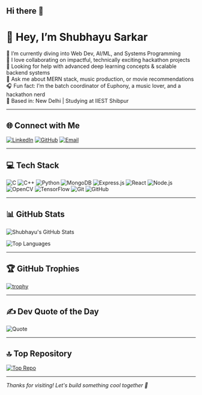 ## Hi there 👋
# 👋 Hey, I’m Shubhayu Sarkar

🔭 I’m currently diving into Web Dev, AI/ML, and Systems Programming  
👯 I love collaborating on impactful, technically exciting hackathon projects  
🤝 Looking for help with advanced deep learning concepts & scalable backend systems  
💬 Ask me about MERN stack, music production, or movie recommendations  
🎧 Fun fact: I’m the batch coordinator of Euphony, a music lover, and a hackathon nerd  
📍 Based in: New Delhi | Studying at IIEST Shibpur

---

## 🌐 Connect with Me

[![LinkedIn](https://img.shields.io/badge/LinkedIn-blue?logo=linkedin&style=for-the-badge)](http://www.linkedin.com/in/shubhayu-sarkar-6b3811285)
[![GitHub](https://img.shields.io/badge/GitHub-grey?logo=github&style=for-the-badge)](https://github.com/Shubhayu2004)
[![Email](https://img.shields.io/badge/Email-red?logo=gmail&style=for-the-badge)](mailto:Shubhayu.sarkar02@gmail.com)

---

## 💻 Tech Stack

![C](https://img.shields.io/badge/C-00599C?style=for-the-badge&logo=c&logoColor=white)
![C++](https://img.shields.io/badge/C++-00599C?style=for-the-badge&logo=c%2B%2B&logoColor=white)
![Python](https://img.shields.io/badge/Python-3776AB?style=for-the-badge&logo=python&logoColor=white)
![MongoDB](https://img.shields.io/badge/MongoDB-4EA94B?style=for-the-badge&logo=mongodb&logoColor=white)
![Express.js](https://img.shields.io/badge/Express.js-000000?style=for-the-badge&logo=express&logoColor=white)
![React](https://img.shields.io/badge/React-61DAFB?style=for-the-badge&logo=react&logoColor=black)
![Node.js](https://img.shields.io/badge/Node.js-339933?style=for-the-badge&logo=node.js&logoColor=white)
![OpenCV](https://img.shields.io/badge/OpenCV-5C3EE8?style=for-the-badge&logo=opencv&logoColor=white)
![TensorFlow](https://img.shields.io/badge/TensorFlow-FF6F00?style=for-the-badge&logo=tensorflow&logoColor=white)
![Git](https://img.shields.io/badge/Git-F05032?style=for-the-badge&logo=git&logoColor=white)
![GitHub](https://img.shields.io/badge/GitHub-181717?style=for-the-badge&logo=github&logoColor=white)

---

## 📊 GitHub Stats

![Shubhayu's GitHub Stats](https://github-readme-stats.vercel.app/api?username=Shubhayu2004&show_icons=true&theme=react&hide_border=true)

![Top Languages](https://github-readme-stats.vercel.app/api/top-langs/?username=Shubhayu2004&layout=compact&theme=react&hide_border=true)

---

## 🏆 GitHub Trophies

[![trophy](https://github-profile-trophy.vercel.app/?username=Shubhayu2004&theme=onedark&margin-w=10&margin-h=10&row=1)](https://github.com/Shubhayu2004)

---

## ✍️ Dev Quote of the Day

![Quote](https://quotes-github-readme.vercel.app/api?type=horizontal&theme=dark)

---

## 🔝 Top Repository

[![Top Repo](https://github-readme-stats.vercel.app/api/pin/?username=Shubhayu2004&repo=cs-2191&theme=react)](https://github.com/Shubhayu2004/cs-2191)

---

_Thanks for visiting! Let's build something cool together 🚀_



